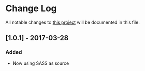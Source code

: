 # Change Log
All notable changes to [this project](https://github.com/alesmit/mp.css) will be documented in this file.

## [1.0.1] - 2017-03-28
### Added
- Now using SASS as source